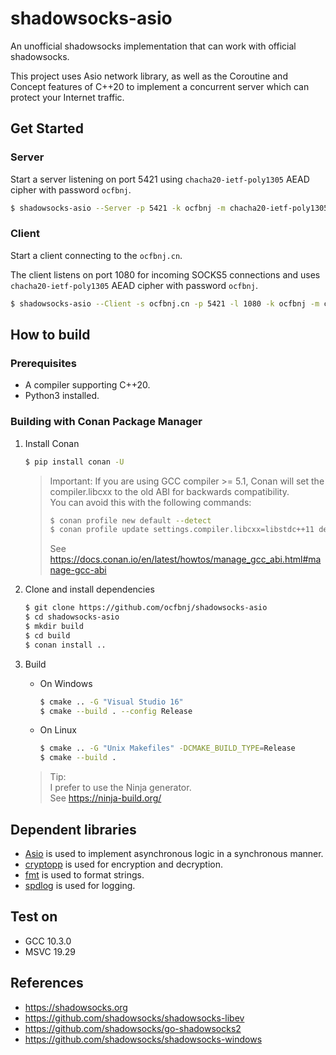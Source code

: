 # shadowsocks-asio

An unofficial shadowsocks implementation that can work with official shadowsocks.

This project uses Asio network library, as well as the Coroutine and Concept features of C++20 to implement a concurrent server which can protect your Internet traffic.

## Get Started

### Server

Start a server listening on port 5421 using `chacha20-ietf-poly1305` AEAD cipher with password `ocfbnj`.

~~~bash
$ shadowsocks-asio --Server -p 5421 -k ocfbnj -m chacha20-ietf-poly1305
~~~

### Client

Start a client connecting to the `ocfbnj.cn`.

The client listens on port 1080 for incoming SOCKS5 connections and uses `chacha20-ietf-poly1305` AEAD cipher with password `ocfbnj`.

~~~bash
$ shadowsocks-asio --Client -s ocfbnj.cn -p 5421 -l 1080 -k ocfbnj -m chacha20-ietf-poly1305
~~~

## How to build

### Prerequisites

- A compiler supporting C++20.
- Python3 installed.

### Building with Conan Package Manager

1. Install Conan
    ~~~bash
    $ pip install conan -U
    ~~~

    > Important: If you are using GCC compiler >= 5.1, Conan will set the compiler.libcxx to the old ABI for backwards compatibility.<br/>
    > You can avoid this with the following commands:<br/>
    > ~~~bash
    > $ conan profile new default --detect
    > $ conan profile update settings.compiler.libcxx=libstdc++11 default
    > ~~~
    > See <https://docs.conan.io/en/latest/howtos/manage_gcc_abi.html#manage-gcc-abi>

2. Clone and install dependencies
    ~~~bash
    $ git clone https://github.com/ocfbnj/shadowsocks-asio
    $ cd shadowsocks-asio
    $ mkdir build
    $ cd build
    $ conan install ..
    ~~~

3. Build
    - On Windows
        ~~~bash
        $ cmake .. -G "Visual Studio 16"
        $ cmake --build . --config Release
        ~~~

    - On Linux
        ~~~bash
        $ cmake .. -G "Unix Makefiles" -DCMAKE_BUILD_TYPE=Release
        $ cmake --build .
        ~~~
    
    > Tip:<br/>
    > I prefer to use the Ninja generator.<br/>
    > See <https://ninja-build.org/>

## Dependent libraries
- [Asio](https://think-async.com/Asio/) is used to implement asynchronous logic in a synchronous manner.
- [cryptopp](https://github.com/weidai11/cryptopp) is used for encryption and decryption.
- [fmt](https://github.com/fmtlib/fmt) is used to format strings.
- [spdlog](https://github.com/gabime/spdlog) is used for logging.

## Test on
- GCC 10.3.0
- MSVC 19.29

## References
- <https://shadowsocks.org>
- <https://github.com/shadowsocks/shadowsocks-libev>
- <https://github.com/shadowsocks/go-shadowsocks2>
- <https://github.com/shadowsocks/shadowsocks-windows>
